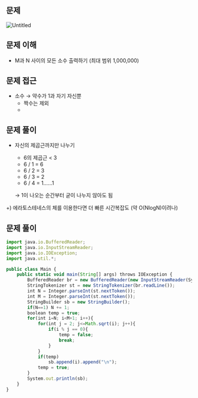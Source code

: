 ## 문제

![Untitled](https://prod-files-secure.s3.us-west-2.amazonaws.com/05918415-3f0e-4564-bed2-99de1628a020/30b78742-d9a0-4134-9dd1-24869479d34e/Untitled.png)

## 문제 이해

- M과 N 사이의 모든 소수 출력하기 (최대 범위 1,000,000)

## 문제 접근

- 소수 → 약수가 1과 자기 자신뿐
    - 짝수는 제외
    - 

## 문제 풀이

- 자신의 제곱근까지만 나누기
    - 6의 제곱근 < 3
    - 6 / 1 = 6
    - 6 / 2 = 3
    - 6 / 3 = 2
    - 6 / 4 = 1……1
    
    → 1이 나오는 순간부터 굳이 나누지 않아도 됨
    

+) 에라토스테네스의 체를 이용한다면 더 빠른 시간복잡도 (약 O(NlogN)이려나)

## 문제 풀이

```jsx
import java.io.BufferedReader;
import java.io.InputStreamReader;
import java.io.IOException;
import java.util.*;

public class Main {
    public static void main(String[] args) throws IOException {
        BufferedReader br = new BufferedReader(new InputStreamReader(System.in));
        StringTokenizer st = new StringTokenizer(br.readLine());
        int N = Integer.parseInt(st.nextToken());
        int M = Integer.parseInt(st.nextToken());
        StringBuilder sb = new StringBuilder();
        if(N==1) N += 1;
        boolean temp = true;
        for(int i=N; i<M+1; i++){
            for(int j = 2; j<=Math.sqrt(i); j++){
                if(i % j == 0){
                    temp = false;
                    break;
                }
            }
            if(temp)
                sb.append(i).append("\n");
            temp = true;
        }
        System.out.println(sb);
    }
}
```

